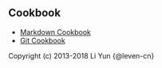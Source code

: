 ## Cookbook

- [Markdown Cookbook](https://github.com/leven-cn/markdown-cookbook)
- [Git Cookbook](https://github.com/leven-cn/git-cookbook)

Copyright (c) 2013-2018 Li Yun {@leven-cn}
